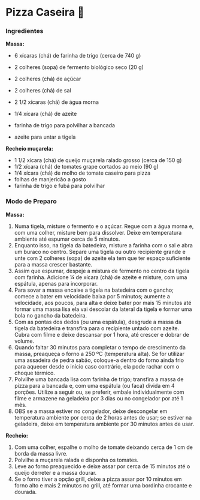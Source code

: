 # Pizza Caseira :pizza:

### Ingredientes

**Massa:**

- 6 xícaras (chá) de farinha de trigo (cerca de 740 g)
- 2 colheres (sopa) de fermento biológico seco (20 g)
- 2 colheres (chá) de açúcar
- 2 colheres (chá) de sal

- 2 1/2 xícaras (chá) de água morna

- 1/4 xícara (chá) de azeite
- farinha de trigo para polvilhar a bancada
- azeite para untar a tigela

**Recheio muçarela:**

- 1 1/2 xícara (chá) de queijo muçarela ralado grosso (cerca de 150 g)
- 1/2 xícara (chá) de tomates grape cortados ao meio (90 g)
- 1/4 xícara (chá) de molho de tomate caseiro para pizza
- folhas de manjericão a gosto
- farinha de trigo e fubá para polvilhar


### Modo de Preparo

**Massa:**

1. Numa tigela, misture o fermento e o açúcar. Regue com a água morna e, com uma colher, misture bem para dissolver. Deixe em temperatura ambiente até espumar cerca de 5 minutos.
2. Enquanto isso, na tigela da batedeira, misture a farinha com o sal e abra um buraco no centro. Separe uma tigela ou outro recipiente grande e unte com 2 colheres (sopa) de azeite ela tem que ter espaço suficiente para a massa crescer bastante.
3. Assim que espumar, despeje a mistura de fermento no centro da tigela com farinha. Adicione ¼ de xícara (chá) de azeite e misture, com uma espátula, apenas para incorporar.
4. Para sovar a massa encaixe a tigela na batedeira com o gancho; comece a bater em velocidade baixa por 5 minutos; aumente a velocidade, aos poucos, para alta e deixe bater por mais 15 minutos até formar uma massa lisa ela vai descolar da lateral da tigela e formar uma bola no gancho da batedeira.
5. Com as pontas dos dedos (ou uma espátula), desgrude a massa da tigela da batedeira e transfira para o recipiente untado com azeite. Cubra com filme e deixe descansar por 1 hora, até crescer e dobrar de volume.
6. Quando faltar 30 minutos para completar o tempo de crescimento da massa, preaqueça o forno a 250 ºC (temperatura alta). Se for utilizar uma assadeira de pedra sabão, coloque-a dentro do forno ainda frio para aquecer desde o início caso contrário, ela pode rachar com o choque térmico.
7. Polvilhe uma bancada lisa com farinha de trigo; transfira a massa de pizza para a bancada e, com uma espátula (ou faca) divida em 4 porções. Utilize a seguir ou, se preferir, embale individualmente com filme e armazene na geladeira por 3 dias ou no congelador por até 1 mês.
8. OBS se a massa estiver no congelador, deixe descongelar em temperatura ambiente por cerca de 2 horas antes de usar; se estiver na geladeira, deixe em temperatura ambiente por 30 minutos antes de usar.

**Recheio:**
1. Com uma colher, espalhe o molho de tomate deixando cerca de 1 cm de borda da massa livre. 
2. Polvilhe a muçarela ralada e disponha os tomates. 
3. Leve ao forno preaquecido e deixe assar por cerca de 15 minutos até o queijo derreter e a massa dourar. 
4. Se o forno tiver a opção grill, deixe a pizza assar por 10 minutos em forno alto e mais 2 minutos no grill, até formar uma bordinha crocante e dourada.



